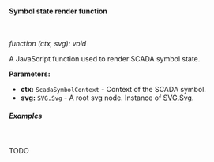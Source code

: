 #### Symbol state render function

<div class="divider"></div>
<br/>

*function (ctx, svg): void*

A JavaScript function used to render SCADA symbol state.

**Parameters:**

<ul>
  <li><b>ctx:</b> <code>ScadaSymbolContext</code> - Context of the SCADA symbol.
  </li>
  <li><b>svg:</b> <code><a href="https://svgjs.dev/docs/3.2/container-elements/#svg-svg">SVG.Svg</a></code> - A root svg node. Instance of <a href="https://svgjs.dev/docs/3.2/container-elements/#svg-svg">SVG.Svg</a>.
  </li>
</ul>

<div class="divider"></div>

##### Examples

<br>

TODO


